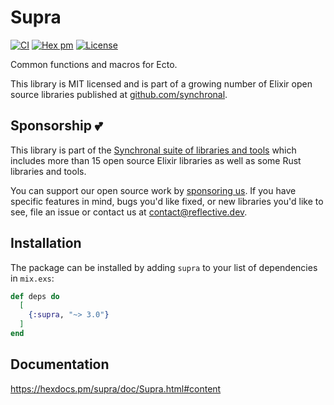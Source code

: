 # Supra

[![CI](https://github.com/synchronal/supra/actions/workflows/tests.yml/badge.svg)](https://github.com/synchronal/supra/actions)
[![Hex pm](http://img.shields.io/hexpm/v/supra.svg?style=flat)](https://hex.pm/packages/supra) [![License](http://img.shields.io/github/license/synchronal/supra.svg?style=flat)](https://github.com/synchronal/supra/blob/main/LICENSE.md)

Common functions and macros for Ecto.

This library is MIT licensed and is part of a growing number of Elixir open source libraries published at
[github.com/synchronal](https://github.com/synchronal#elixir).

## Sponsorship 💕

This library is part of the [Synchronal suite of libraries and tools](https://github.com/synchronal)
which includes more than 15 open source Elixir libraries as well as some Rust libraries and tools.

You can support our open source work by [sponsoring us](https://github.com/sponsors/reflective-dev).
If you have specific features in mind, bugs you'd like fixed, or new libraries you'd like to see,
file an issue or contact us at [contact@reflective.dev](mailto:contact@reflective.dev).

## Installation

The package can be installed by adding `supra` to your list of dependencies in `mix.exs`:

```elixir
def deps do
  [
    {:supra, "~> 3.0"}
  ]
end
```

## Documentation

<https://hexdocs.pm/supra/doc/Supra.html#content>
